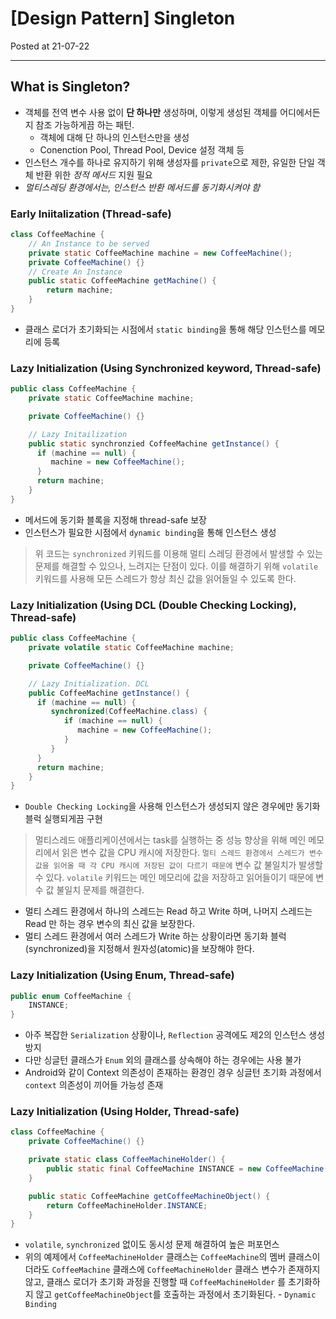# [Design Pattern] Singleton

Posted at 21-07-22

---

## What is Singleton?

- 객체를 전역 변수 사용 없이 **단 하나만** 생성하며, 이렇게 생성된 객체를 어디에서든지 참조 가능하게끔 하는 패턴.
    - 객체에 대해 단 하나의 인스턴스만을 생성
    - Conenction Pool, Thread Pool, Device 설정 객체 등
- 인스턴스 개수를 하나로 유지하기 위해 생성자를 `private`으로 제한, 유일한 단일 객체 반환 위한 *정적 메서드* 지원 필요
- *멀티스레딩 환경에서는, 인스턴스 반환 메서드를 동기화시켜야 함*

### Early Iniitalization (Thread-safe)

```java
class CoffeeMachine {
    // An Instance to be served
    private static CoffeeMachine machine = new CoffeeMachine();
    private CoffeeMachine() {}
    // Create An Instance
    public static CoffeeMachine getMachine() {
        return machine;
    }
}
```

- 클래스 로더가 초기화되는 시점에서 `static binding`을 통해 해당 인스턴스를 메모리에 등록

### Lazy Initialization (Using Synchronized keyword, Thread-safe)

```java
public class CoffeeMachine {
    private static CoffeeMachine machine;

    private CoffeeMachine() {}

    // Lazy Initailization
    public static synchronzied CoffeeMachine getInstance() {
      if (machine == null) {
         machine = new CoffeeMachine();
      }
      return machine;
    }
}
```

- 메서드에 동기화 블록을 지정해 thread-safe 보장
- 인스턴스가 필요한 시점에서 `dynamic binding`을 통해 인스턴스 생성

> 위 코드는 `synchronized` 키워드를 이용해 멀티 스레딩 환경에서 발생할 수 있는 문제를 해결할 수 있으나, 느려지는 단점이 있다. 이를 해결하기 위해 `volatile` 키워드를 사용해 모든 스레드가 항상 최신 값을 읽어들일 수 있도록 한다.

### Lazy Initialization (Using DCL (Double Checking Locking), Thread-safe)

```java
public class CoffeeMachine {
    private volatile static CoffeeMachine machine;

    private CoffeeMachine() {}

    // Lazy Initialization. DCL
    public CoffeeMachine getInstance() {
      if (machine == null) {
         synchronized(CoffeeMachine.class) {
            if (machine == null) {
               machine = new CoffeeMachine(); 
            }
         }
      }
      return machine;
    }
}
```

- `Double Checking Locking`을 사용해 인스턴스가 생성되지 않은 경우에만 동기화 블럭 실행되게끔 구현

> 멀티스레드 애플리케이션에서는 task를 실행하는 중 성능 향상을 위해 메인 메모리에서 읽은 변수 값을 CPU 캐시에 저장한다. `멀티 스레드 환경에서 스레드가 변수 값을 읽어올 때 각 CPU 캐시에 저장된 값이 다르기 때문에` 변수 값 불일치가 발생할 수 있다.
> `volatile` 키워드는 메인 메모리에 값을 저장하고 읽어들이기 때문에 변수 값 불일치 문제를 해결한다.

- 멀티 스레드 환경에서 하나의 스레드는 Read 하고 Write 하며, 나머지 스레드는 Read 만 하는 경우 변수의 최신 값을 보장한다.
- 멀티 스레드 환경에서 여러 스레드가 Write 하는 상황이라면 동기화 블럭(synchronized)을 지정해서 원자성(atomic)을 보장해야 한다.

### Lazy Initialization (Using Enum, Thread-safe)

```java
public enum CoffeeMachine {
    INSTANCE; 
}
```

- 아주 복잡한 `Serialization` 상황이나, `Reflection` 공격에도 제2의 인스턴스 생성 방지
- 다만 싱글턴 클래스가 `Enum` 외의 클래스를 상속해야 하는 경우에는 사용 불가
- Android와 같이 Context 의존성이 존재하는 환경인 경우 싱글턴 초기화 과정에서 `context` 의존성이 끼어들 가능성 존재

### Lazy Initialization (Using Holder, Thread-safe)
```java
class CoffeeMachine {
    private CoffeeMachine() {}

    private static class CoffeeMachineHolder() {
        public static final CoffeeMachine INSTANCE = new CoffeeMachine();
    }

    public static CoffeeMachine getCoffeeMachineObject() {
        return CoffeeMachineHolder.INSTANCE;
    }
}
```

- `volatile`, `synchronized` 없이도 동시성 문제 해결하여 높은 퍼포먼스
- 위의 예제에서 `CoffeeMachineHolder` 클래스는 `CoffeeMachine`의 멤버 클래스이더라도 `CoffeeMachine` 클래스에 `CoffeeMachineHolder` 클래스 변수가 존재하지 않고, 클래스 로더가 초기화 과정을 진행할 때 `CoffeeMachineHolder` 를 초기화하지 않고 `getCoffeeMachineObject`를 호출하는 과정에서 초기화된다. - `Dynamic Binding`